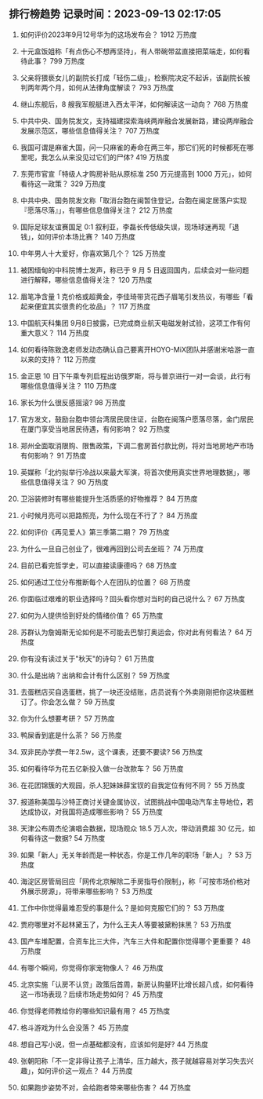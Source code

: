 
## 排行榜趋势 记录时间：2023-09-13 02:17:05
  
  1. 如何评价2023年9月12号华为的这场发布会？ 1912 万热度
    
  2. 十元盒饭姐称「有点伤心不想再坚持」，有人带碗带盆直接把菜端走，如何看待此事？ 799 万热度
    
  3. 父亲将猥亵女儿的副院长打成「轻伤二级」，检察院决定不起诉，该副院长被判两年两个月，如何从法律角度解读？ 793 万热度
    
  4. 继山东舰后，8 艘我军舰艇进入西太平洋，如何解读这一动向？ 768 万热度
    
  5. 中共中央、国务院发文，支持福建探索海峡两岸融合发展新路，建设两岸融合发展示范区，哪些信息值得关注？ 707 万热度
    
  6. 我国可谓是麻雀大国，问一只麻雀的寿命在两三年，那它们死的时候都死在哪里呢，我怎么从来没见过它们的尸体? 419 万热度
    
  7. 东莞市官宣「特级人才购房补贴从原标准 250 万元提高到 1000 万元」，如何看待这一政策？ 329 万热度
    
  8. 中共中央、国务院发文称「取消台胞在闽暂住登记，台胞在闽定居落户实现『愿落尽落』」，有哪些信息值得关注？ 212 万热度
    
  9. 国际足球友谊赛国足 0:1 叙利亚，李磊长传低级失误，现场球迷再现「退钱」，如何评价本场比赛？ 140 万热度
    
  10. 中年男人十大爱好，你喜欢第几个？ 125 万热度
    
  11. 被困缅甸的中科院博士发声，称已于 9 月 5 日返回国内，后续会对一些问题进行解释，哪些信息值得关注？ 120 万热度
    
  12. 眉笔净含量 1 克价格或超黄金，李佳琦带货花西子眉笔引发热议，有哪些「看起来便宜其实很贵的化妆品」？ 117 万热度
    
  13. 中国航天科集团 9月8日披露，已完成商业航天电磁发射试验，这项工作有何重大意义？ 114 万热度
    
  14. 如何看待陈致逸老师发动态确认自己要离开HOYO-MiX团队并感谢米哈游一直以来的支持？ 112 万热度
    
  15. 金正恩 10 日下午乘专列启程出访俄罗斯，将与普京进行一对一会谈，此行有哪些信息值得关注？ 110 万热度
    
  16. 家长为什么很反感摇滚? 98 万热度
    
  17. 官方发文，鼓励台胞申领台湾居民居住证，台胞在闽落户愿落尽落，金门居民在厦门享受当地居民待遇，有何影响？ 92 万热度
    
  18. 郑州全面取消限购、限售政策，下调二套房首付款比例，将对当地房地产市场有何影响？ 91 万热度
    
  19. 英媒称「北约拟举行冷战以来最大军演，将首次使用真实世界地理数据」，哪些信息值得关注？ 90 万热度
    
  20. 卫浴装修时有哪些能提升生活质感的好物推荐？ 84 万热度
    
  21. 小时候月亮可以把路照亮，为什么现在不行了？ 84 万热度
    
  22. 如何评价《再见爱人》第三季第二期？ 79 万热度
    
  23. 为什么一旦自己创业了，很难再回到公司去坐班？ 74 万热度
    
  24. 目前已看完哲学史，可以直接读康德吗？ 68 万热度
    
  25. 如何通过工位分布推断每个人在团队的位置？ 68 万热度
    
  26. 你面临过艰难的职业选择吗？回头看你想对当时的自己说什么？ 67 万热度
    
  27. 如何为人提供恰到好处的情绪价值？ 65 万热度
    
  28. 苏群认为詹姆斯无论如何是不可能去巴黎打奥运会，你对此有何看法？ 64 万热度
    
  29. 你有没有读过关于"秋天"的诗句？ 61 万热度
    
  30. 什么是出纳？出纳和会计有什么区别？ 59 万热度
    
  31. 去蛋糕店买自选蛋糕，挑了一块还没结账，店员说有个外卖刚刚把你这块蛋糕订了。你会怎么做？ 59 万热度
    
  32. 你为什么想要考研？ 57 万热度
    
  33. 鸭屎香到底是什么茶？ 56 万热度
    
  34. 双非民办学费一年2.5w，这个课表，还要不要读? 56 万热度
    
  35. 如何看待华为花五亿新投入做一台改款车？ 56 万热度
    
  36. 在花团锦簇的大观园，杀人犯妹妹薛宝钗的自我定位有何不同？ 55 万热度
    
  37. 报道称美国与沙特正商讨关键金属协议，试图挑战中国电动汽车主导地位，若达成协议，对我国将造成哪些影响？ 55 万热度
    
  38. 天津公布周杰伦演唱会数据，现场观众 18.5 万人次，带动消费超 30 亿元，如何看待这一数据? 54 万热度
    
  39. 如果「新人」无关年龄而是一种状态，你是工作几年的职场「新人」？ 53 万热度
    
  40. 海淀区房管局回应「网传北京解除二手房指导价限制」，称「可按市场价格对外展示房源」，将带来哪些影响？ 53 万热度
    
  41. 工作中你觉得最难忍受的事是什么？是如何克服它们的？ 53 万热度
    
  42. 贾府哪里对不起林黛玉了，为什么王夫人等要被黛粉抹黑？ 53 万热度
    
  43. 国产车堆配置，合资车比三大件，汽车三大件和配置你觉得哪个更重要？ 48 万热度
    
  44. 有哪个瞬间，你觉得你家宠物像人？ 46 万热度
    
  45. 北京实施「认房不认贷」政策后首周，新房认购量环比增长超八成，如何看待这一市场表现？后续市场走势如何？ 45 万热度
    
  46. 你觉得老师教给你的哪些知识最有用？ 45 万热度
    
  47. 格斗游戏为什么会没落？ 45 万热度
    
  48. 想自己写小说，但一点基础都没有，应该如何是好? 44 万热度
    
  49. 张朝阳称「不一定非得让孩子上清华，压力越大，孩子就越容易对学习失去兴趣」，如何评价这一观点？ 44 万热度
    
  50. 如果跑步姿势不对，会给跑者带来哪些伤害？ 44 万热度
    